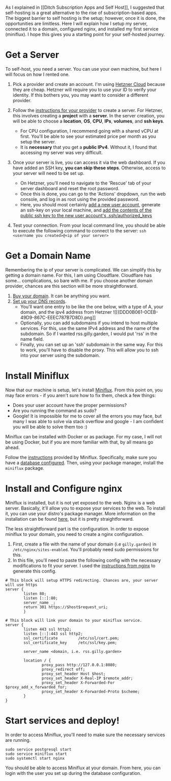 As I explained in [[Ditch Subscription Apps and Self Host]], I suggested that self-hosting is a great alternative to the rise of subscription-based apps. The biggest barrier to self  hosting is the setup; however, once it is done, the opportunities are limitless. Here I will explain how I setup my server, connected it to a domain, configured nginx, and installed my first service (miniflux). I hope this gives you a starting point for your self-hosted journey.


# Get a Server
To self-host, you need a server. You can use your own machine, but here I will focus on how I rented one.

1. Pick a provider and create an account. I'm using [Hetzner Cloud](https://www.hetzner.com/cloud/) because they are cheap. 
	Hetzner will require you to use your ID to verify your identity. If this bothers you, you may want to consider a different provider.

2. Follow the [instructions for your provider](https://docs.hetzner.com/cloud/servers/getting-started/creating-a-server/) to create a server. For Hetzner, this involves creating a **project** with a **server**. In the server creation, you will be able to choose a **location**, **OS**, **CPU**, **IPs**, **volumes**, and **ssh keys**.
	- For CPU configuration, I recommend going with a shared vCPU at first. You'll be able to see your estimated price per month as you setup the server.
	- It is **necessary** that you get a **public IPv4**. Without it, I found that accessing my server was very difficult.

3. Once your server is live, you can access it via the web dashboard. If you have added an SSH key, **you can skip these steps**. Otherwise, access to your server will need to be set up.
	- On Hetzner, you'll need to navigate to the 'Rescue' tab of your server dashboard and reset the root password.
	- Once this is done, you can go to the 'Actions' dropdown, run the web console, and log in as root using the provided password.
	- Here, you should most certainly [add a new user account](https://www.liquidweb.com/help-docs/adding-users-and-granting-root-privileges-in-linux/), generate an ssh-key on your local machine, and [add the contents of the public ssh key to the new user account's .ssh/authorized_keys](https://community.hetzner.com/tutorials/add-ssh-key-to-your-hetzner-cloud)

4. Test your connection. From your local command line, you should be able to execute the following command to connect to the server:
	`ssh <username you created>@<ip of your server>`

# Get a Domain Name
Remembering the ip of your server is complicated. We can simplify this by getting a domain name. For this, I am using Cloudflare. Cloudflare has some... complications, so bare with me. If you choose another domain provider, chances are this section will be more straightforward.

1. [Buy your domain](https://www.cloudflare.com/products/registrar/). It can be anything you want.
2. [Set up your DNS records](). 
	- You'll want one entry to be like the one below, with a type of A, your domain, and the ipv4 address from Hetzner
		![[{DDD0B061-0CEB-49D9-867C-EEEC787B7D8D}.png]]
	- Optionally, you can add subdomains if you intend to host multiple services. For this, use the same IPv4 address and the name of the subdomain. So if I wanted rss.gilly.garden, I would put 'rss' in the name field.
	- Finally, you can set up an 'ssh' subdomain in the same way. For this to work, you'll have to disable the proxy. This will allow you to ssh into your server using the subdomain.

# Install Miniflux
Now that our machine is setup, let's install [Miniflux](https://miniflux.app/). From this point on, you may face errors - if you aren't sure how to fix them, check a few things:
- Does your user account have the proper permissions?
- Are you running the command as sudo?
- Google! It is impossible for me to cover all the errors you may face, but many I was able to solve via stack overflow and google - I am confident you will be able to solve them too :)

Miniflux can be installed with Docker or as package. For my case, I will not be using Docker, but if you are more familiar with that, by all means go ahead.

Follow the [instructions](https://miniflux.app/docs/installation.html) provided by Miniflux. Specifically, make sure you have a [database configured](https://miniflux.app/docs/database.html). Then, using your package manager, install the `miniflux` package. 

# Install and Configure nginx
Miniflux is installed, but it is not yet exposed to the web. Nginx is a web server. Basically, it'll allow you to expose your services to the web. To install it, you can use your distro's package manager. More information on the installation can be found [here](http://nginx.org/en/docs/install.html), but it is pretty straightforward.

The less straightforward part is the configuration. In order to expose miniflux to your domain, you need to create a nginx configuration.

1. First, create a file with the name of your domain (i.e `gilly.garden`) in `/etc/nginx/sites-enabled`. You'll probably need sudo permissions for this.
2. In this file, you'll need to paste the following config with the necessary modifications to fit your server.  I used the [instructions from nginx](https://miniflux.app/docs/howto.html#reverse-proxy) to generate this config.

```nginx
# This block will setup HTTPS redirecting. Chances are, your server will use https
server {
        listen 80;
        listen [::]:80;
        server_name _;
        return 301 https://$host$request_uri;
        }
        
# This block will link your domain to your miniflux service.
server {
        listen 443 ssl http2;
        listen [::]:443 ssl http2;
        ssl_certificate         /etc/ssl/cert.pem;
        ssl_certificate_key     /etc/ssl/key.pem;

        server_name <domain, i.e. rss.gilly.garden>

        location / {
                proxy_pass http://127.0.0.1:8080;
                proxy_redirect off;
                proxy_set_header Host $host;
                proxy_set_header X-Real-IP $remote_addr;
		        proxy_set_header X-Forwarded-For $proxy_add_x_forwarded_for;
		        proxy_set_header X-Forwarded-Proto $scheme;
        }
}
```

# Start services  and deploy!
In order to access Miniflux, you'll need to make sure the necessary services are running.

```
sudo service postgresql start
sudo service miniflux start
sudo systemctl start nginx
```

You should be able to access Miniflux at your domain. From here, you can login with the user you set up during the database configuration.

